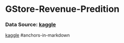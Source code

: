 # GStore-Revenue-Predition

### Data Source: [kaggle](#https://www.kaggle.com/c/ga-customer-revenue-prediction/overview-in-markdown)
[kaggle](#https://www.kaggle.com/c/ga-customer-revenue-prediction/overview-in-markdown)
#anchors-in-markdown


